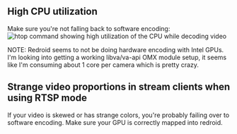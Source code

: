 ## High CPU utilization

Make sure you're not falling back to software encoding:
![htop command showing high utilization of the CPU while decoding video](https://github.com/user-attachments/assets/805f3300-b77e-4c85-934f-fc4a3f883aa0)

NOTE: Redroid seems to not be doing hardware encoding with Intel GPUs. I'm looking into getting a working libva/va-api OMX module setup, it seems like I'm consuming about 1 core per camera which is pretty crazy.

## Strange video proportions in stream clients when using RTSP mode

If your video is skewed or has strange colors, you're probably failing over to software encoding. Make sure your GPU is correctly mapped into redroid.
